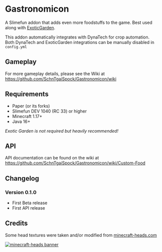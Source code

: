 # Gastronomicon

A Slimefun addon that adds even more foodstuffs to the game. Best used along with [ExoticGarden](https://github.com/TheBusyBiscuit/ExoticGarden).

This addon automatically integrates with DynaTech for crop automation. Both DynaTech and ExoticGarden integrations can be manually disabled in `config.yml`

## Gameplay

For more gameplay details, please see the Wiki at <https://github.com/SchnTgaiSpock/Gastronomicon/wiki>

## Requirements

- Paper (or its forks)
- Slimefun DEV 1040 (RC 33) or higher
- Minecraft 1.17+
- Java 16+

*Exotic Garden is not required but heavily recommended!*

## API

API documentation can be found on the wiki at <https://github.com/SchnTgaiSpock/Gastronomicon/wiki/Custom-Food>

## Changelog

### Version 0.1.0

- First Beta release
- First API release

## Credits

Some head textures were taken and/or modified from [minecraft-heads.com](https://minecraft-heads.com/)

[![minecraft-heads banner](https://minecraft-heads.com/images/banners/minecraft-heads_fullbanner_468x60.png)](https://minecraft-heads.com/)
